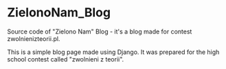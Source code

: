 # ZielonoNam_Blog
Source code of "Zielono Nam" Blog - it's a blog made for contest zwolnienizteorii.pl.

This is a simple blog page made using Django. It was prepared for the high school contest called "zwolnieni z teorii".
